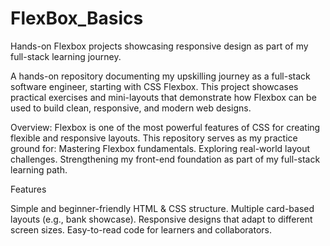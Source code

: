 # FlexBox_Basics
Hands-on Flexbox projects showcasing responsive design as part of my full-stack learning journey.



A hands-on repository documenting my upskilling journey as a full-stack software engineer, starting with CSS Flexbox. This project showcases practical exercises and mini-layouts that demonstrate how Flexbox can be used to build clean, responsive, and modern web designs.



Overview: Flexbox is one of the most powerful features of CSS for creating flexible and responsive layouts. This repository serves as my practice ground for:
Mastering Flexbox fundamentals.
Exploring real-world layout challenges.
Strengthening my front-end foundation as part of my full-stack learning path.




Features

Simple and beginner-friendly HTML & CSS structure.
Multiple card-based layouts (e.g., bank showcase).
Responsive designs that adapt to different screen sizes.
Easy-to-read code for learners and collaborators.
